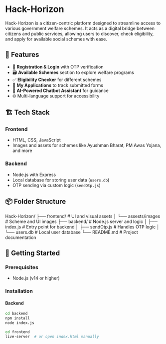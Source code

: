 # Hack-Horizon

Hack-Horizon is a citizen-centric platform designed to streamline access to various government welfare schemes. It acts as a digital bridge between citizens and public services, allowing users to discover, check eligibility, and apply for available social schemes with ease.

## 🧩 Features

- 📝 **Registration & Login** with OTP verification
- 🗃️ **Available Schemes** section to explore welfare programs
- ✅ **Eligibility Checker** for different schemes
- 📂 **My Applications** to track submitted forms
- 🧠 **AI-Powered Chatbot Assistant** for guidance
- 🌐 Multi-language support for accessibility

## 🏗️ Tech Stack

### Frontend
- HTML, CSS, JavaScript
- Images and assets for schemes like Ayushman Bharat, PM Awas Yojana, and more

### Backend
- Node.js with Express
- Local database for storing user data (`users.db`)
- OTP sending via custom logic (`sendOtp.js`)

## 📦 Folder Structure

Hack-Horizon/ ├── frontend/ # UI and visual assets 
              │ └── assests/images # Scheme and UI images 
              ├── backend/ # Node.js server and logic 
              │ ├── index.js # Entry point for backend 
              │ ├── sendOtp.js # Handles OTP logic 
              │ └── users.db # Local user database 
              └── README.md # Project documentation


## 🚀 Getting Started

### Prerequisites

- Node.js (v14 or higher)

### Installation

#### Backend

```bash
cd backend
npm install
node index.js

cd frontend
live-server  # or open index.html manually
